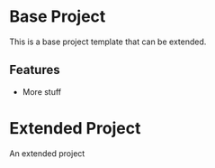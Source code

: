 # Base Project

This is a base project template that can be extended.

## Features

- More stuff

# Extended Project

An extended project
